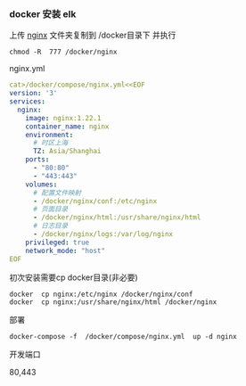 ### docker 安装 elk

上传 [nginx](https://gitee.com/jzfai/micro-serivce-learn/tree/master/docs-file/nginx) 文件夹复制到 /docker目录下  并执行

```shell
chmod -R  777 /docker/nginx
```

nginx.yml


```yml
cat>/docker/compose/nginx.yml<<EOF
version: '3'
services:
  nginx:
    image: nginx:1.22.1
    container_name: nginx
    environment:
      # 时区上海
      TZ: Asia/Shanghai
    ports:
      - "80:80"
      - "443:443"
    volumes:
      # 配置文件映射
      - /docker/nginx/conf:/etc/nginx
      # 页面目录
      - /docker/nginx/html:/usr/share/nginx/html
      # 日志目录
      - /docker/nginx/logs:/var/log/nginx
    privileged: true
    network_mode: "host"
EOF
```

初次安装需要cp docker目录(非必要)

```
docker  cp nginx:/etc/nginx /docker/nginx/conf
docker  cp nginx:/usr/share/nginx/html /docker/nginx
```

部署

```shell
docker-compose -f  /docker/compose/nginx.yml  up -d nginx
```


开发端口

80,443



